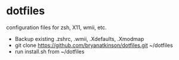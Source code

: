 dotfiles
========

configuration files for zsh, X11, wmii, etc.

* Backup existing .zshrc, .wmii, .Xdefaults, .Xmodmap
* git clone https://github.com/bryanatkinson/dotfiles.git ~/dotfiles
* run install.sh from ~/dotfiles
